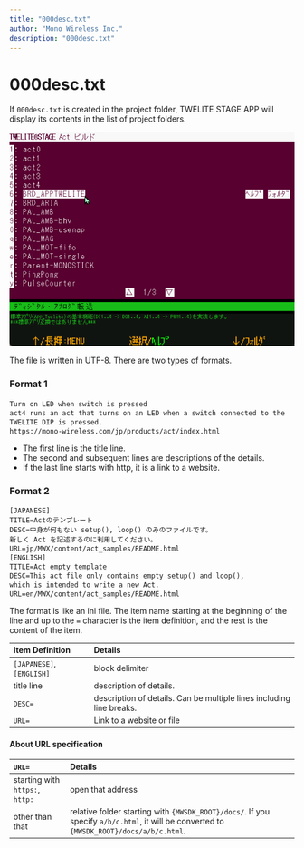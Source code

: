 ```yaml
---
title: "000desc.txt"
author: "Mono Wireless Inc."
description: "000desc.txt"
---
```

# 000desc.txt

If `000desc.txt` is created in the project folder, TWELITE STAGE APP will display its contents in the list of project folders.

![Example of display with 000desc.txt](../.gitbook/assets/img_fimprog_act_sel.png)

The file is written in UTF-8. There are two types of formats.



### Format 1

```text
Turn on LED when switch is pressed
act4 runs an act that turns on an LED when a switch connected to the TWELITE DIP is pressed.
https://mono-wireless.com/jp/products/act/index.html
```

* The first line is the title line.
* The second and subsequent lines are descriptions of the details.
* If the last line starts with http, it is a link to a website.



### Format 2

```text
[JAPANESE]
TITLE=Actのテンプレート
DESC=中身が何もない setup(), loop() のみのファイルです。
新しく Act を記述するのに利用してください。
URL=jp/MWX/content/act_samples/README.html
[ENGLISH]
TITLE=Act empty template
DESC=This act file only contains empty setup() and loop(),
which is intended to write a new Act. 
URL=en/MWX/content/act_samples/README.html
```

The format is like an ini file. The item name starting at the beginning of the line and up to the `=` character is the item definition, and the rest is the content of the item.

| Item Definition | Details |
| :--- | :--- |
| `[JAPANESE]`, `[ENGLISH]` | block delimiter |
| title line | description of details.
| `DESC=` | description of details. Can be multiple lines including line breaks. |
| `URL=` | Link to a website or file |

#### About URL specification

| `URL=` | Details |
| :--- | :--- |
| starting with `https:`, `http:` | open that address |
| other than that | relative folder starting with `{MWSDK_ROOT}/docs/`. If you specify `a/b/c.html`, it will be converted to `{MWSDK_ROOT}/docs/a/b/c.html`. | (default: `a/b/c.html`)

